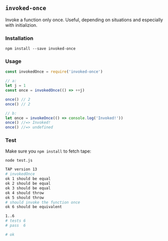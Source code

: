 ## `invoked-once`

Invoke a function only once. Useful, depending on situations and especially with initializion.

### Installation

`npm install --save invoked-once` 

### Usage

```javascript
const invokedOnce = require('invoked-once')

// a:
let j = 1
const once = invokedOnce(() => ++j)

once() // 2
once() // 2

// b:
let once = invokeOnce(() => console.log('Invoked!'))
once() //=> Invoked!
once() //=> undefined
```

### Test

Make sure you `npm install` to fetch tape:

`node test.js`

```bash
TAP version 13
# invokedOnce
ok 1 should be equal
ok 2 should be equal
ok 3 should be equal
ok 4 should throw
ok 5 should throw
# should invoke the function once
ok 6 should be equivalent

1..6
# tests 6
# pass  6

# ok
```

